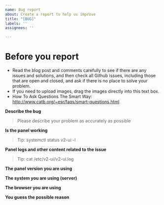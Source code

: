 ```yaml
---
name: Bug report
about: Create a report to help us improve
title: "[BUG]"
labels: ''
assignees: ''

---
```


# Before you report
 - Read the blog post and comments carefully to see if there are any issues and solutions, and then check all Github issues, including those that are open and closed, and ask if there is no place to solve your problem.
 - If you need to upload images, drag the images directly into this text box.
 - How To Ask Questions The Smart Way: http://www.catb.org/~esr/faqs/smart-questions.html


**Describe the bug**
>Please describe your problem as accurately as possible


**Is the panel working**
> Tip: systemctl status v2-ui -l


**Panel logs and other content related to the issue**
> Tip: cat /etc/v2-ui/v2-ui.log


**The panel version you are using**


**The system you are using (server)**


**The browser you are using**


**You guess the possible reason**
